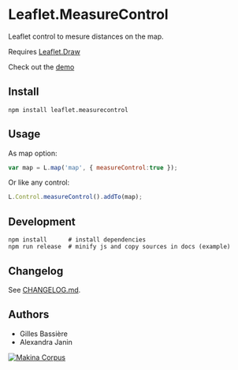 Leaflet.MeasureControl
======================

Leaflet control to mesure distances on the map.

Requires [Leaflet.Draw](https://github.com/leaflet/Leaflet.Draw#readme)

Check out the [demo](http://makinacorpus.github.io/Leaflet.MeasureControl/)

Install
-------

```shell
npm install leaflet.measurecontrol
```

Usage
-----

As map option:

```js
var map = L.map('map', { measureControl:true });
```

Or like any control:

```js
L.Control.measureControl().addTo(map);
```

Development
-----------

```shell
npm install      # install dependencies
npm run release  # minify js and copy sources in docs (example)
```

Changelog
---------

See [CHANGELOG.md](./CHANGELOG.md).

Authors
-------

* Gilles Bassière
* Alexandra Janin

[![Makina Corpus](http://depot.makina-corpus.org/public/logo.gif)](http://makinacorpus.com)
